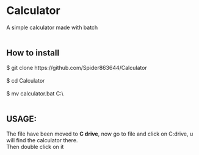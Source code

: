 # Calculator
A simple calculator made with batch<br>
<br>
<h2>How to install</h2>
<p>$ git clone https://github.com/Spider863644/Calculator<br>
<br>
$ cd Calculator<br>
<br>
$ mv calculator.bat C:\<br>
<br></p>
<h2>USAGE:</h2>
<p>The file have been moved to <b>C drive</b>, now go to file and click on C:drive, u will find the calculator there. <br>
Then double click on it



